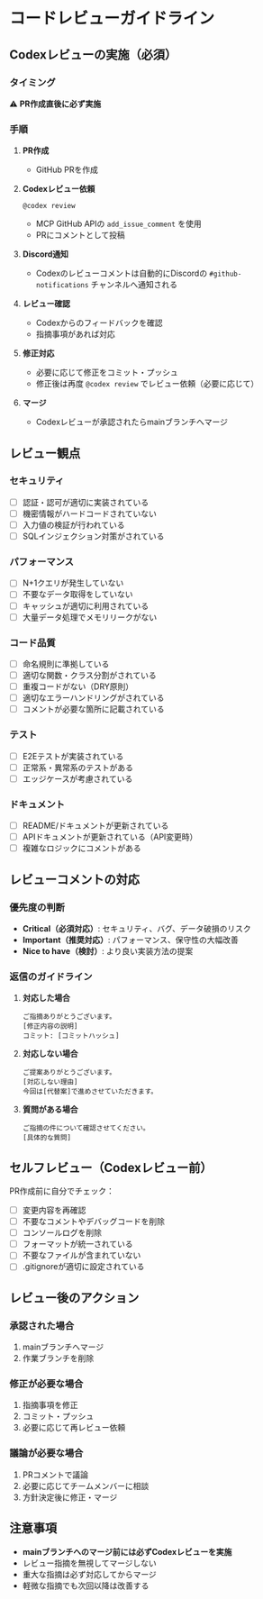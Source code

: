 # コードレビューガイドライン

## Codexレビューの実施（必須）

### タイミング
⚠️ **PR作成直後に必ず実施**

### 手順

1. **PR作成**
   - GitHub PRを作成

2. **Codexレビュー依頼**
   ```
   @codex review
   ```
   - MCP GitHub APIの `add_issue_comment` を使用
   - PRにコメントとして投稿

3. **Discord通知**
   - Codexのレビューコメントは自動的にDiscordの `#github-notifications` チャンネルへ通知される

4. **レビュー確認**
   - Codexからのフィードバックを確認
   - 指摘事項があれば対応

5. **修正対応**
   - 必要に応じて修正をコミット・プッシュ
   - 修正後は再度 `@codex review` でレビュー依頼（必要に応じて）

6. **マージ**
   - Codexレビューが承認されたらmainブランチへマージ

## レビュー観点

### セキュリティ
- [ ] 認証・認可が適切に実装されている
- [ ] 機密情報がハードコードされていない
- [ ] 入力値の検証が行われている
- [ ] SQLインジェクション対策がされている

### パフォーマンス
- [ ] N+1クエリが発生していない
- [ ] 不要なデータ取得をしていない
- [ ] キャッシュが適切に利用されている
- [ ] 大量データ処理でメモリリークがない

### コード品質
- [ ] 命名規則に準拠している
- [ ] 適切な関数・クラス分割がされている
- [ ] 重複コードがない（DRY原則）
- [ ] 適切なエラーハンドリングがされている
- [ ] コメントが必要な箇所に記載されている

### テスト
- [ ] E2Eテストが実装されている
- [ ] 正常系・異常系のテストがある
- [ ] エッジケースが考慮されている

### ドキュメント
- [ ] README/ドキュメントが更新されている
- [ ] APIドキュメントが更新されている（API変更時）
- [ ] 複雑なロジックにコメントがある

## レビューコメントの対応

### 優先度の判断

- **Critical（必須対応）**: セキュリティ、バグ、データ破損のリスク
- **Important（推奨対応）**: パフォーマンス、保守性の大幅改善
- **Nice to have（検討）**: より良い実装方法の提案

### 返信のガイドライン

1. **対応した場合**
   ```
   ご指摘ありがとうございます。
   [修正内容の説明]
   コミット: [コミットハッシュ]
   ```

2. **対応しない場合**
   ```
   ご提案ありがとうございます。
   [対応しない理由]
   今回は[代替案]で進めさせていただきます。
   ```

3. **質問がある場合**
   ```
   ご指摘の件について確認させてください。
   [具体的な質問]
   ```

## セルフレビュー（Codexレビュー前）

PR作成前に自分でチェック：

- [ ] 変更内容を再確認
- [ ] 不要なコメントやデバッグコードを削除
- [ ] コンソールログを削除
- [ ] フォーマットが統一されている
- [ ] 不要なファイルが含まれていない
- [ ] .gitignoreが適切に設定されている

## レビュー後のアクション

### 承認された場合
1. mainブランチへマージ
2. 作業ブランチを削除

### 修正が必要な場合
1. 指摘事項を修正
2. コミット・プッシュ
3. 必要に応じて再レビュー依頼

### 議論が必要な場合
1. PRコメントで議論
2. 必要に応じてチームメンバーに相談
3. 方針決定後に修正・マージ

## 注意事項

- **mainブランチへのマージ前には必ずCodexレビューを実施**
- レビュー指摘を無視してマージしない
- 重大な指摘は必ず対応してからマージ
- 軽微な指摘でも次回以降は改善する
